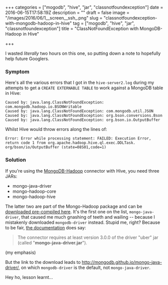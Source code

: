 +++
categories = ["mogodb", "hive", "jar", "classnotfoundexception"]
date = 2016-06-15T17:58:19Z
description = ""
draft = false
image = "/images/2016/06/1__screen__ssh_.png"
slug = "classnotfoundexception-with-mongodb-hadoop-in-hive"
tag = ["mogodb", "hive", "jar", "classnotfoundexception"]
title = "ClassNotFoundException with MongoDB-Hadoop in Hive"

+++

I wasted *literally* two hours on this one, so putting down a note to hopefully help future Googlers. 

### Symptom
Here's all the various errors that I got in the `hive-server2.log` during my attempts to get a `CREATE EXTERNABLE TABLE` to work against a MongoDB table in Hive: 

```
Caused by: java.lang.ClassNotFoundException: com.mongodb.hadoop.io.BSONWritable
Caused by: java.lang.ClassNotFoundException: com.mongodb.util.JSON
Caused by: java.lang.ClassNotFoundException: org.bson.conversions.Bson
Caused by: java.lang.ClassNotFoundException: org.bson.io.OutputBuffer
```

Whilst Hive would throw errors along the lines of: 

```
Error: Error while processing statement: FAILED: Execution Error, return code 1 from org.apache.hadoop.hive.ql.exec.DDLTask. org/bson/io/OutputBuffer (state=08S01,code=1)
```

### Solution

If you're using the [MongoDB-Hadoop](https://github.com/mongodb/mongo-hadoop/) connector with Hive, you need three JARs: 

* mongo-java-driver
* mongo-hadoop-core
* mongo-hadoop-hive

The latter two are part of the Mongo-Hadoop package and can be [downloaded pre-compiled here](http://search.maven.org/#search%7Cga%7C1%7Cg%3A%22org.mongodb.mongo-hadoop%22). It's the first one on the list, `mongo-java-driver`, that caused me much gnashing of teeth and wailing -- because I mistakenly downloaded `mongodb-driver` instead. Stupid me, right? Because to be fair, [the documentation](https://github.com/mongodb/mongo-hadoop/wiki/Hive-Usage) does say: 

> The connector requires at least version 3.0.0 of the driver "uber" jar (called "**mongo-java-driver.jar**").

(my emphasis)

But the link to the download leads to http://mongodb.github.io/mongo-java-driver/, on which `mongodb-driver` is the default, not `mongo-java-driver`. 

Hey ho, lesson learnt...
